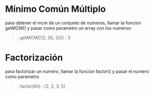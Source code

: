 # Mínimo Común Múltiplo

para obtener el mcm de un conjunto de numeros, llamar la funcion getMCM() y pasar como parametro un array con los numeros:
>: getMCM([12, 30, 33])
>: 3

# Factorización

para factorizar un numero, llamar la funcion factor() y pasar el numero como parametro
>: factor(60)
>: [2, 2, 3, 5]

